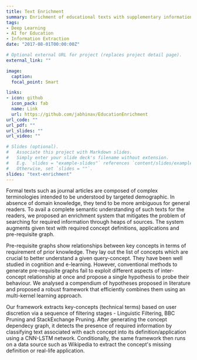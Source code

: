 ```yaml
---
title: Text Enrichment
summary: Enrichment of educational texts with supplementary information.
tags:
- Deep Learning
- AI for Education
- Information Extraction
date: "2017-08-01T00:00:00Z"

# Optional external URL for project (replaces project detail page).
external_link: ""

image:
  caption: 
  focal_point: Smart

links:
- icon: github
  icon_pack: fab
  name: Link
  url: https://github.com/jabhinav/EducationEnrichment
url_code: ""
url_pdf: ""
url_slides: ""
url_video: ""

# Slides (optional).
#   Associate this project with Markdown slides.
#   Simply enter your slide deck's filename without extension.
#   E.g. `slides = "example-slides"` references `content/slides/example-slides.md`.
#   Otherwise, set `slides = ""`.
slides: "text-enrichment"
---
```

Formal texts such as journal articles are composed of complex terminologies intended to be understood by targeted demographic. In absence of domain knowledge, they tend to be more ambiguous for general readers. To avail a complete semantic understanding of such texts for the readers, we proposed an enrichment system that mitigates the problem of searching for required information through heaps of sources. The system augments given text with required concept definitions, applications and pre-requisite graph. 

Pre-requisite graphs show relationships between key concepts in terms of requirement of prior knowledge. They lay out the list of concepts which are crucial to better understand a given query-concept. They have been well studied in cognition and e-learning. However, conventional methods to generate pre-requisite graphs fail to exploit different aspects of inter-concept relationship at once and propose a single hypothesis to probe their behaviour. We analysed a compendium of hypotheses proposed in literature and proposed a robust framework that efficiently combines them using an multi-kernel learning approach.

Our framework extracts key-concepts (technical terms) based on user discretion via a sequence of filtering stages - Linguistic Filtering, BBC Pruning and StackExchange Pruning. After generating the concept dependecy graph, it detects the presence of required information by classifying text associated with each concept into its definition/application using a CNN-LSTM network. Conditionally, the same framework then runs on a data source such as Wikipedia to extract the concept's missing definition or real-life application.
